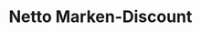 ---
title: "Netto Marken-Discount"
url: /abensberg/netto-marken-discount-straubinger-strasse/
shop: Supermarkt
---